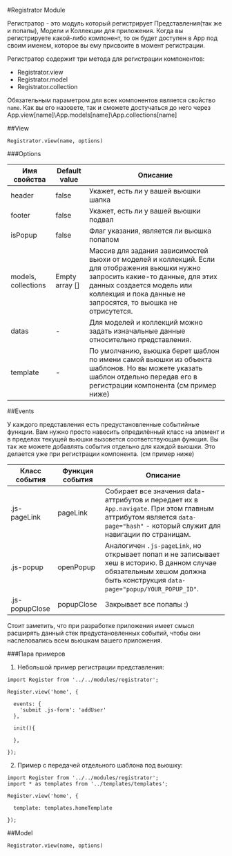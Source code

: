 #Registrator Module

Регистратор - это модуль который регистрирует Представления(так же и попапы), Модели и Коллекции для приложения. Когда вы регистрируете какой-либо компонент, то он будет доступен в App под своим именем, которое вы ему присвоите в момент регистрации.


Регистратор содержит три метода для регистрации компонентов:

- Registrator.view
- Registrator.model
- Registrator.collection

Обязательным параметром для всех компонентов является свойство ```name```. Как вы его назовете, так и сможете достучаться до него через App.view[name]\App.models[name]\App.collections[name]

##View

```Registrator.view(name, options)```

###Options

Имя свойства    | Default value | Описание
------------ | ------------- | -------------
header     | false | Укажет, есть ли у вашей вьюшки шапка
footer     | false | Укажет, есть ли у вашей вьюшки подвал 
isPopup     | false | Флаг указания, является ли вьюшка попапом
models, collections   | Empty array [] | Массив для задания зависимостей вьюхи от моделей и коллекций. Если для отображения вьюшки нужно запросить какие-то данные, для этих данных создается модель или коллекция и пока данные не запросятся, то вьюшка не отрисутется.
datas     | - | Для моделей и коллекций можно задать изначальные данные относительно представления.
template     | - | По умолчанию, вьюшка берет шаблон по имени самой вьюшки из объекта шаблонов. Но вы можете указать шаблон отдельно передав его в регистрации компонента (см пример ниже)

##Events

У каждого представления есть предустановленные событийные функции. Вам нужно просто навесить опредилённый класс на элемент и в пределах текущей вьюшки вызовется соответствующая функция. Вы так же можете добавлять события отдельно для каждой вьюшки. Это делается уже при регистрации компонента. (см пример ниже)

Класс события    | Функция события | Описание
------------ | ------------- | -------------
.js-pageLink     | pageLink | Собирает все значения data-аттрибутов и передает их в ```App.navigate```. При этом главным аттрибутом является ```data-page="hash"``` - который служит для навигации по страницам.
.js-popup     | openPopup | Аналогичен ```.js-pageLink```, но открывает попап и не записывает хеш в историю. В данном случае обязательным хешом должна быть конструкция ```data-page="popup/YOUR_POPUP_ID"```.
.js-popupClose     | popupClose | Закрывает все попапы :)

Стоит заметить, что при разработке приложения имеет смысл расширять данный стек предустановленных событий, чтобы они наслеловались всем вьюшкам вашего приложения.

###Пара примеров

1. Небольшой пример регистрации представления:

```
import Register from '../../modules/registrator';

Register.view('home', {

  events: {
    'submit .js-form': 'addUser'
  },

  init(){
    
  },

});
```

2. Пример с передачей отдельного шаблона под вьюшку:

```
import Register from '../../modules/registrator';
import * as templates from '../templates/templates';

Register.view('home', {

  template: templates.homeTemplate

});
```

##Model

```Registrator.view(name, options)```